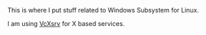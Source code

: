 This is where I put stuff related to Windows Subsystem for Linux.

I am using [VcXsrv](https://sourceforge.net/projects/vcxsrv/) for X based services.
